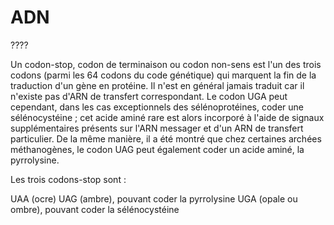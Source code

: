 # ADN
????

Un codon-stop, codon de terminaison ou codon non-sens est l'un des trois codons (parmi les 64 codons du code génétique) qui marquent la fin de la traduction d'un gène en protéine. Il n'est en général jamais traduit car il n'existe pas d'ARN de transfert correspondant. Le codon UGA peut cependant, dans les cas exceptionnels des sélénoprotéines, coder une sélénocystéine ; cet acide aminé rare est alors incorporé à l'aide de signaux supplémentaires présents sur l'ARN messager et d'un ARN de transfert particulier. De la même manière, il a été montré que chez certaines archées méthanogènes, le codon UAG peut également coder un acide aminé, la pyrrolysine.

Les trois codons-stop sont :

UAA (ocre)
UAG (ambre), pouvant coder la pyrrolysine
UGA (opale ou ombre), pouvant coder la sélénocystéine